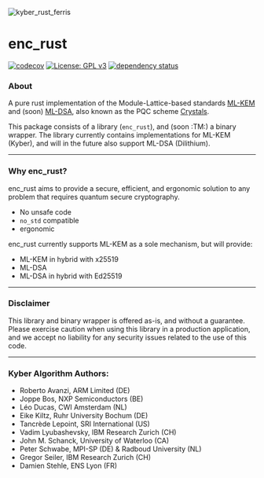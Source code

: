 ![kyber_rust_ferris](./kyber_rust_ferris.png)

# enc_rust

[![codecov](https://codecov.io/github/supinie/enc_rust/branch/main/graph/badge.svg?token=S7UTUFQ8M5)](https://codecov.io/github/supinie/enc_rust)
[![License: GPL v3](https://img.shields.io/badge/License-GPLv3-blue.svg)](https://www.gnu.org/licenses/gpl-3.0)
[![dependency status](https://deps.rs/repo/github/supinie/enc_rust/status.svg)](https://deps.rs/repo/github/supinie/enc_rust)

### About

A pure rust implementation of the Module-Lattice-based standards [ML-KEM](https://nvlpubs.nist.gov/nistpubs/FIPS/NIST.FIPS.203.ipd.pdf) and (soon) [ML-DSA](https://nvlpubs.nist.gov/nistpubs/FIPS/NIST.FIPS.204.ipd.pdf), also known as the PQC scheme [Crystals](https://pq-crystals.org/).

This package consists of a library (`enc_rust`), and (soon :TM:) a binary wrapper. The library currently contains implementations for ML-KEM (Kyber), and will in the future also support ML-DSA (Dilithium).

---

### Why enc_rust?

enc_rust aims to provide a secure, efficient, and ergonomic solution to any problem that requires quantum secure cryptography.

- No unsafe code
- `no_std` compatible
- ergonomic

enc_rust currently supports ML-KEM as a sole mechanism, but will provide:

- ML-KEM in hybrid with x25519
- ML-DSA
- ML-DSA in hybrid with Ed25519

---

### Disclaimer

This library and binary wrapper is offered as-is, and without a guarantee. Please exercise caution when using this library in a production application, and we accept no liability for any security issues related to the use of this code.

---

### Kyber Algorithm Authors:

- Roberto Avanzi, ARM Limited (DE)
- Joppe Bos, NXP Semiconductors (BE)
- Léo Ducas, CWI Amsterdam (NL)
- Eike Kiltz, Ruhr University Bochum (DE)
- Tancrède Lepoint, SRI International (US)
- Vadim Lyubashevsky, IBM Research Zurich (CH)
- John M. Schanck, University of Waterloo (CA)
- Peter Schwabe, MPI-SP (DE) & Radboud University (NL)
- Gregor Seiler, IBM Research Zurich (CH)
- Damien Stehle, ENS Lyon (FR)

